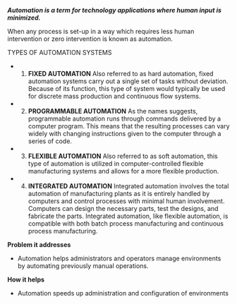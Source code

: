 ***Automation is a term for technology applications where human input is minimized.***

When any process is set-up in a way which requires less human intervention or zero intervention is known as automation.

TYPES OF AUTOMATION SYSTEMS

* 1. **FIXED AUTOMATION**
Also referred to as hard automation, fixed automation systems carry out a single set of tasks without deviation. Because of its function, this type of system would typically be used for discrete mass production and continuous flow systems. 
 
* 2. **PROGRAMMABLE AUTOMATION**
As the names suggests, programmable automation runs through commands delivered by a computer program. This means that the resulting processes can vary widely with changing instructions given to the computer through a series of code. 

* 3. **FLEXIBLE AUTOMATION**
Also referred to as soft automation, this type of automation is utilized in computer-controlled flexible manufacturing systems and allows for a more flexible production. 

* 4. **INTEGRATED AUTOMATION**
Integrated automation involves the total automation of manufacturing plants as it is entirely handled by computers and control processes with minimal human involvement. Computers can design the necessary parts, test the designs, and fabricate the parts. Integrated automation, like flexible automation, is compatible with both batch process manufacturing and continuous process manufacturing.

**Problem it addresses**
* Automation helps administrators and operators manage environments by automating previously manual operations.

**How it helps**
* Automation speeds up administration and configuration of environments
